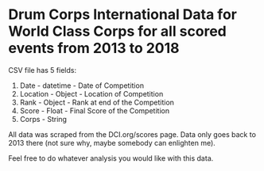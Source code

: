 # Drum Corps International Data for World Class Corps for all scored events from 2013 to 2018

CSV file has 5 fields:
1. Date - datetime - Date of Competition
2. Location - Object - Location of Competition
3. Rank - Object - Rank at end of the Competition
4. Score - Float - Final Score of the Competition
5. Corps - String

All data was scraped from the DCI.org/scores page.  Data only goes back to 2013 there (not sure why, maybe somebody can enlighten me).

Feel free to do whatever analysis you would like with this data.
